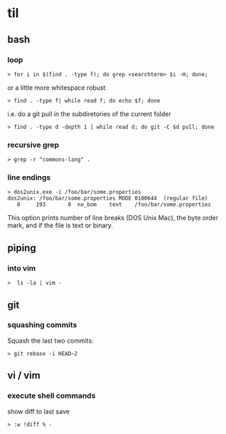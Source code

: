 # til

## bash

### loop

    > for i in $(find . -type f); do grep <searchterm> $i -H; done;

or a little more whitespace robust

    > find . -type f| while read f; do echo $f; done
    
i.e. do a git pull in the subdiretories of the current folder
    
    > find . -type d -depth 1 | while read d; do git -C $d pull; done
    
### recursive grep

    > grep -r "commons-lang" .
    
### line endings

    > dos2unix.exe -i /foo/bar/some.properties
    dos2unix: /foo/bar/some.properties MODE 0100644  (regular file)
       0     193       0  no_bom    text    /foo/bar/some.properties
       

This option prints number of line breaks (DOS Unix Mac), the byte order mark, and if the file is text or binary.

## piping

### into vim

    >  ls -la | vim -
    
## git

### squashing commits
Squash the last two commits:

    > git rebase -i HEAD~2

## vi / vim

### execute shell commands
show diff to last save

    > :w !diff % -
